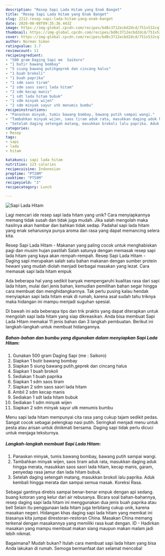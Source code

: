 ```yaml
---
description: "Resep Sapi Lada Hitam yang Enak Banget"
title: "Resep Sapi Lada Hitam yang Enak Banget"
slug: 2212-resep-sapi-lada-hitam-yang-enak-banget
date: 2020-08-08T09:35:36.443Z
image: https://img-global.cpcdn.com/recipes/bd8c3712ecbd2dcd/751x532cq70/sapi-lada-hitam-foto-resep-utama.jpg
thumbnail: https://img-global.cpcdn.com/recipes/bd8c3712ecbd2dcd/751x532cq70/sapi-lada-hitam-foto-resep-utama.jpg
cover: https://img-global.cpcdn.com/recipes/bd8c3712ecbd2dcd/751x532cq70/sapi-lada-hitam-foto-resep-utama.jpg
author: Norman Simon
ratingvalue: 3.7
reviewcount: 11
recipeingredient:
- "500 gram Daging Sapi me  Saikoro"
- "1 butir bawang bombay"
- "5 siung bawang putihgeprek dan cincang halus"
- "1 buah brokoli"
- "1 buah paprika"
- "1 sdm saos tiram"
- "2 sdm saos saori lada hitam"
- "2 sdm kecap manis"
- "1 sdt lada hitam bubuk"
- "1 sdm minyak wijen"
- "2 sdm minyak sayur utk menumis bumbu"
recipeinstructions:
- "Panaskan minyak, tumis bawang bombay, bawang putih sampai wangi."
- "Tambahkan minyak wijen, saos tiram aduk rata, masukkan daging aduk hingga merata, masukkan saos saori lada hitam, kecap manis, garam, penyedap rasa jamur dan lada hitam bubuk."
- "Setelah daging setengah matang, masukkan brokoli lalu paprika. Aduk kembali hingga merata dan sampai semua masak. Koreksi Rasa."
categories:
- Resep
tags:
- sapi
- lada
- hitam

katakunci: sapi lada hitam 
nutrition: 123 calories
recipecuisine: Indonesian
preptime: "PT20M"
cooktime: "PT59M"
recipeyield: "3"
recipecategory: Lunch

---
```



![Sapi Lada Hitam](https://img-global.cpcdn.com/recipes/bd8c3712ecbd2dcd/751x532cq70/sapi-lada-hitam-foto-resep-utama.jpg)

Lagi mencari ide resep sapi lada hitam yang unik? Cara menyiapkannya memang tidak susah dan tidak juga mudah. Jika salah mengolah maka hasilnya akan hambar dan bahkan tidak sedap. Padahal sapi lada hitam yang enak seharusnya punya aroma dan rasa yang dapat memancing selera kita.

Resep Sapi Lada Hitam - Makanan yang paling cocok untuk menghabiskan pagi dan musim hujan pastilah Salah satunya dengan memasak resep sapi lada hitam yang kaya akan rempah-rempah. Resep Sapi Lada Hitam - Daging sapi merupakan salah satu bahan makanan dengan sumber protein hewani yang mudah diolah menjadi berbagai masakan yang lezat. Cara memasak sapi lada hitam empuk

Ada beberapa hal yang sedikit banyak mempengaruhi kualitas rasa dari sapi lada hitam, mulai dari jenis bahan, kemudian pemilihan bahan segar hingga cara membuat dan menghidangkannya. Tak perlu pusing kalau hendak menyiapkan sapi lada hitam enak di rumah, karena asal sudah tahu triknya maka hidangan ini mampu menjadi suguhan spesial.


Di bawah ini ada beberapa tips dan trik praktis yang dapat diterapkan untuk mengolah sapi lada hitam yang siap dikreasikan. Anda bisa membuat Sapi Lada Hitam memakai 11 jenis bahan dan 3 langkah pembuatan. Berikut ini langkah-langkah untuk membuat hidangannya.

<!--inarticleads1-->

##### Bahan-bahan dan bumbu yang digunakan dalam menyiapkan Sapi Lada Hitam:

1. Gunakan 500 gram Daging Sapi (me : Saikoro)
1. Siapkan 1 butir bawang bombay
1. Siapkan 5 siung bawang putih,geprek dan cincang halus
1. Siapkan 1 buah brokoli
1. Sediakan 1 buah paprika
1. Siapkan 1 sdm saos tiram
1. Siapkan 2 sdm saos saori lada hitam
1. Ambil 2 sdm kecap manis
1. Sediakan 1 sdt lada hitam bubuk
1. Sediakan 1 sdm minyak wijen
1. Siapkan 2 sdm minyak sayur utk menumis bumbu


Menu sapi lada hitam mempunyai cita rasa yang cukup tajam sedikit pedas. Sangat cocok sebagai pelengkap nasi putih. Seringkali menjadi menu untuk pesta atau arisan untuk dinikmati bersama. Daging sapi tidak perlu dicuci untuk menjaga teksturnya. 

<!--inarticleads2-->

##### Langkah-langkah membuat Sapi Lada Hitam:

1. Panaskan minyak, tumis bawang bombay, bawang putih sampai wangi.
1. Tambahkan minyak wijen, saos tiram aduk rata, masukkan daging aduk hingga merata, masukkan saos saori lada hitam, kecap manis, garam, penyedap rasa jamur dan lada hitam bubuk.
1. Setelah daging setengah matang, masukkan brokoli lalu paprika. Aduk kembali hingga merata dan sampai semua masak. Koreksi Rasa.


Sebagai gantinya direbis sampai benar-benar empuk dengan api sedang. buang kotoran yang kelur dari air rebusanya. Bicara soal bahan-bahannya, resep daging sapi lada hitam ini menggunakan dua jenis buah paprika atau bell Selain itu penggunaan lada hitam juga terbilang cukup unik, karena masakan negeri. Hidangan khas daging sapi lada hitam yang memikat ini biasanya kita jumpai direstoran-restoran China. Masakan China memang terkenal dengan masakannya yang memiliki rasa kuat dengan. ID - Hadirkan masakan yang mampu membuat makan siang maupun makan malam jadi lebih nikmat. 

Bagaimana? Mudah bukan? Itulah cara membuat sapi lada hitam yang bisa Anda lakukan di rumah. Semoga bermanfaat dan selamat mencoba!
